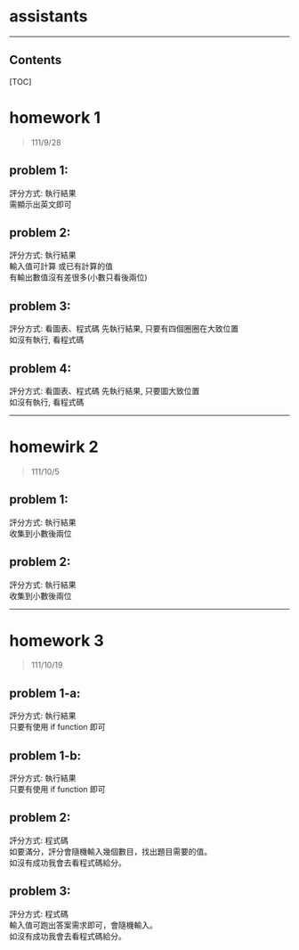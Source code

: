 # assistants
---

## Contents

[TOC]

# homework 1
> 111/9/28

## problem 1:
評分方式: 執行結果  
需顯示出英文即可

## problem 2:
評分方式: 執行結果  
輸入值可計算 或已有計算的值  
有輸出數值沒有差很多(小數只看後兩位)

## problem 3:
評分方式: 看圖表、程式碼
先執行結果, 只要有四個圈圈在大致位置  
如沒有執行, 看程式碼

## problem 4:
評分方式: 看圖表、程式碼
先執行結果, 只要圖大致位置  
如沒有執行, 看程式碼

---

# homewirk 2
> 111/10/5

## problem 1:
評分方式: 執行結果  
收集到小數後兩位

## problem 2:
評分方式: 執行結果  
收集到小數後兩位

---

# homework 3
> 111/10/19

## problem 1-a:
評分方式: 執行結果  
只要有使用 if function 即可

## problem 1-b:
評分方式: 執行結果  
只要有使用 if function 即可

## problem 2:
評分方式: 程式碼  
如要滿分，評分會隨機輸入幾個數目，找出題目需要的值。  
如沒有成功我會去看程式碼給分。   


## problem 3:
評分方式: 程式碼  
輸入值可跑出答案需求即可，會隨機輸入。  
如沒有成功我會去看程式碼給分。